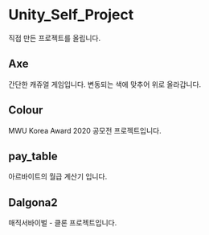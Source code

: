 # Unity_Self_Project

직접 만든 프로젝트를 올립니다.

## Axe

간단한 캐쥬얼 게임입니다. 변동되는 색에 맞추어 위로 올라갑니다.

## Colour

MWU Korea Award 2020 공모전 프로젝트입니다.

## pay_table

아르바이트의 월급 계산기 입니다.

## Dalgona2

매직서바이벌 - 클론 프로젝트입니다.
